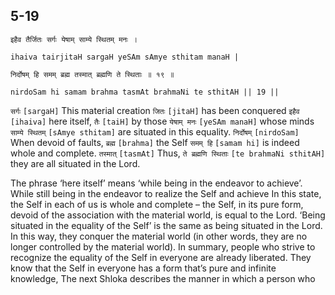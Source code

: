 ## 5-19


```shloka-sa
इहैव तैर्जितः सर्गः येषाम् साम्ये स्थितम् मनः ।
```
```shloka-sa-hk
ihaiva tairjitaH sargaH yeSAm sAmye sthitam manaH |
```
```shloka-sa
निर्दोषम् हि समम् ब्रह्म तस्मात् ब्रह्मणि ते स्थिताः ॥ १९ ॥
```
```shloka-sa-hk
nirdoSam hi samam brahma tasmAt brahmaNi te sthitAH || 19 ||
```

`सर्गः` `[sargaH]` This material creation `जितः` `[jitaH]` has been conquered `इहैव` `[ihaiva]` here itself, `तैः` `[taiH]` by those `येषाम् मनः` `[yeSAm manaH]` whose minds `साम्ये स्थितम्` `[sAmye sthitam]` are situated in this equality. `निर्दोषम्` `[nirdoSam]` When devoid of faults, `ब्रह्म` `[brahma]` the Self `समम् हि` `[samam hi]` is indeed whole and complete. `तस्मात्` `[tasmAt]` Thus, `ते ब्रह्मणि स्थिताः` `[te brahmaNi sthitAH]` they are all situated in the Lord.

The phrase ‘here itself’ means ‘while being in the endeavor to achieve’. 
While still being in the endeavor to realize the Self and achieve 
In this state, the Self in each of us is whole and complete – the Self, in its pure form, devoid of the association with the material world, is equal to the Lord. ‘Being situated in the equality of the Self’ is the same as being situated in the Lord. In this way, they conquer the material world (in other words, they are no longer controlled by the material world).
In summary, people who strive to recognize the equality of the Self in everyone are already liberated. They know that the Self in everyone has a form that’s pure and infinite knowledge, 
The next Shloka describes the manner in which a person who 

